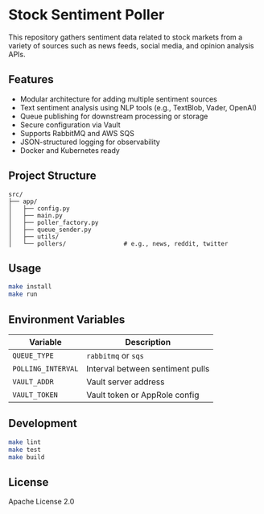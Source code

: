 # Stock Sentiment Poller

This repository gathers sentiment data related to stock markets from a variety of sources such as news feeds, social media, and opinion analysis APIs.

## Features

- Modular architecture for adding multiple sentiment sources
- Text sentiment analysis using NLP tools (e.g., TextBlob, Vader, OpenAI)
- Queue publishing for downstream processing or storage
- Secure configuration via Vault
- Supports RabbitMQ and AWS SQS
- JSON-structured logging for observability
- Docker and Kubernetes ready

## Project Structure

```
src/
├── app/
│   ├── config.py
│   ├── main.py
│   ├── poller_factory.py
│   ├── queue_sender.py
│   ├── utils/
│   └── pollers/                # e.g., news, reddit, twitter
```

## Usage

```bash
make install
make run
```

## Environment Variables

| Variable               | Description                         |
|------------------------|-------------------------------------|
| `QUEUE_TYPE`           | `rabbitmq` or `sqs`                 |
| `POLLING_INTERVAL`     | Interval between sentiment pulls    |
| `VAULT_ADDR`           | Vault server address                |
| `VAULT_TOKEN`          | Vault token or AppRole config       |

## Development

```bash
make lint
make test
make build
```

## License

Apache License 2.0
